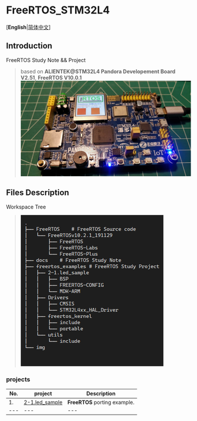 # FreeRTOS_STM32L4

[**English**|[简体中文](./README_ZH.md)]

## Introduction

FreeRTOS Study Note &amp;&amp; Project

> based on **ALIENTEK@STM32L4 Pandora Developement Board V2.51**, **FreeRTOS V10.0.1**
![Pandora_FreeRTOS](./img/Pandora_FreeRTOS.jpg)

## Files Description

Workspace Tree

> ![workspace tree](./img/workspace_tree.png)


### projects

| No. | project | Description |
|---|---|---|
|1.| [2-1.led_sample](./freertos_examples/2-1.led_sample) | **FreeRTOS** porting example. |
|---|---|---|

